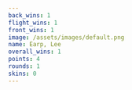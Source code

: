 ```yaml
---
back_wins: 1
flight_wins: 1
front_wins: 1
image: /assets/images/default.png
name: Earp, Lee
overall_wins: 1
points: 4
rounds: 1
skins: 0
---
```

